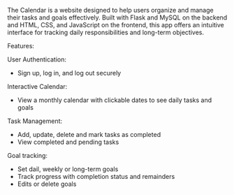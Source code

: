 The Calendar is a website designed to help users organize and manage their tasks and goals effectively. Built with Flask and MySQL on the backend and HTML, CSS, and JavaScript on the frontend, this app offers an intuitive interface for tracking daily responsibilities and long-term objectives.

Features:

User Authentication:
- Sign up, log in, and log out securely

Interactive Calendar:
- View a monthly calendar with clickable dates to see daily tasks and goals

Task Management:
- Add, update, delete and mark tasks as completed
- View completed and pending tasks

Goal tracking:
- Set dail, weekly or long-term goals
- Track progress with completion status and remainders
- Edits or delete goals
